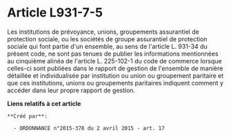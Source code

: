 # Article L931-7-5

Les institutions de prévoyance, unions, groupements assurantiel de protection sociale, ou les sociétés de groupe assurantiel
de protection sociale qui font partie d'un ensemble, au sens de l'article L. 931-34 du présent code, ne sont pas tenues de
publier les informations mentionnées au cinquième alinéa de l'article L. 225-102-1 du code de commerce lorsque celles-ci sont
publiées dans le rapport de gestion de l'ensemble de manière détaillée et individualisée par institution ou union ou
groupement paritaire et que ces institutions, unions ou groupements paritaires indiquent comment y accéder dans leur propre
rapport de gestion.

**Liens relatifs à cet article**

	**Créé par**:

	  - ORDONNANCE n°2015-378 du 2 avril 2015 - art. 17

